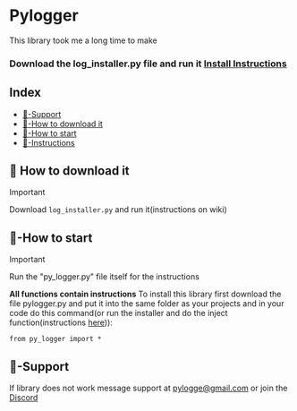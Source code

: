 # Pylogger
This library took me a long time to make

### Download the log_installer.py file and run it [Install Instructions](https://github.com/Legohead69420/pylogger/wiki/Instructions)
## Index
* [💪-Support](#-support)
* [📩-How to download it](#-how-to-download-it)
* [🚦-How to start](#-how-to-start)
* [📝-Instructions](https://github.com/Legohead69420/pylogger/wiki/Instructions)
## 📩 How to download it
> [!IMPORTANT]
Download `log_installer.py` and run it(instructions on wiki)
## 🚦-How to start
> [!IMPORTANT]
Run the "py_logger.py" file itself for the instructions

**All functions contain instructions**
To install this library first download the file pylogger.py and put it into the same folder as your projects and in your code do this command(or run the installer and do the inject function(instructions [here](#-instructions-for-install))):
```
from py_logger import *
```
## 💪-Support
If library does not work message support at [pylogge@gmail.com](https://tinyurl.com/mvytfjrj) or join the [Discord](https://discord.gg/ykwwvZD8Uj)
